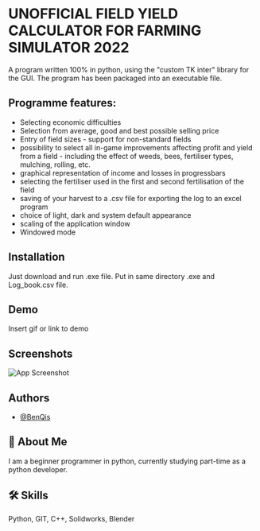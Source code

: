 
# UNOFFICIAL FIELD YIELD CALCULATOR FOR FARMING SIMULATOR 2022

A program written 100% in python, using the "custom TK inter" library for the GUI. The program has been packaged into an executable file. 



## Programme features:


- Selecting economic difficulties
- Selection from average, good and best possible selling price
- Entry of field sizes - support for non-standard fields
- possibility to select all in-game improvements affecting profit and yield from a field - including the effect of weeds, bees, fertiliser types, mulching, rolling, etc.
- graphical representation of income and losses in progressbars
- selecting the fertiliser used in the first and second fertilisation of the field
- saving of your harvest to a .csv file for exporting the log to an excel program
- choice of light, dark and system default appearance
- scaling of the application window
- Windowed mode
## Installation

Just download and run .exe file.
Put in same directory .exe and Log_book.csv file.
## Demo

Insert gif or link to demo


## Screenshots

![App Screenshot](https://via.placeholder.com/468x300?text=App+Screenshot+Here)


## Authors

- [@BenQis](https://github.com/BenQis)


## 🚀 About Me
I am a beginner programmer in python, currently studying part-time as a python developer.
## 🛠 Skills
Python, GIT, C++, Solidworks, Blender


